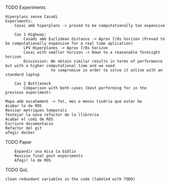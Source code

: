 
TODO Experiments 

    Hiperplans sense Casadi
    Experiments: 
        Casai amb hiperplans -> proved to be computationally too expensive
        
        Cas 1 Highway: 
            Casadi amb Euclidean distance -> Aprox 7/8s horizon (Proved to be computationally expensive for a real time aplication)
            LPV Hiperplanes -> Aprox 7/8s horizon 
            Casai with smaller horizon -> Down to a reasonable foresight horizon
            Discussion: We obtain similar results in terms of performance but with a higher computational time and we need
                        to compromise in order to solve it online with an standard laptop

        Cas 2 Bottleneck
            Comparison with both cases (best performing for in the previous experiment)
        
    Mapa amb escañament -> fet, mes o menos tindria que estar be 
    Acabar lo de ROS
    Revisar metriques temporals
    Testejar la nova refactor de la llibreria 
    Acabar el codi de ROS
    Escriure documentacio
    Refactor del git
    afegir docker

TODO Paper 

        Expandir una mica la biblio 
        Revisio final post experiments
        Afegir lo de ROS

TODO QoL

    clean redundant variables in the code (labeled with TODO)